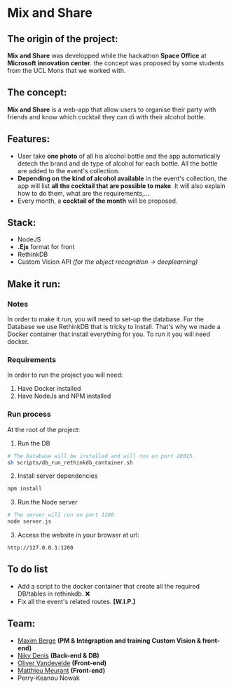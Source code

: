 # Mix and Share

## The origin of the project:
**Mix and Share** was developped while the hackathon **Space Office** at **Microsoft innovation center**.
the concept was proposed by some students from the UCL Mons that we worked with.

## The concept:
**Mix and Share** is a web-app that allow users to organise their party with friends and know which cocktail they can di with their alcohol bottle.

## Features:
* User take **one photo** of all his alcohol bottle and the app automatically detech the brand and de type of alcohol for each bottle. All the bottle are added to the event's collection.
* **Depending on the kind of alcohol available** in the event's collection, the app will list **all the cocktail that are possible to make**. It will also explain how to do them, what are the requirements,...
* Every month, a **cocktail of the month** will be proposed.

## Stack:
* NodeJS
* **.Ejs** format for front
* RethinkDB
* Custom Vision API *(for the object recognition -> deeplearning)*

## Make it run:
### Notes
In order to make it run, you will need to set-up the database. For the Database we use RethinkDB that is tricky to install.
That's why we made a Docker container that install everything for you. To run it you will need docker.

### Requirements
In order to run the project you will need:
1. Have Docker installed
2. Have NodeJs and NPM installed

### Run process
At the root of the project:

1. Run the DB
```bash
# The Database will be installed and will run on port 28015.
sh scripts/db_run_rethinkdb_container.sh
```
2. Install server dependencies
```bash
npm install
```
3. Run the Node server
```bash
# The server will run on port 1200.
node server.js
```
3. Access the website in your browser at url:
```
http://127.0.0.1:1200
```

## To do list
* Add a script to the docker container that create all the required DB/tables in rethinkdb. ❌
* Fix all the event's related routes.  **[W.I.P.]**


## Team:
* [Maxim Berge](https://www.linkedin.com/in/maxim-berge-94b486179/) **(PM & Intégraption and training Custom Vision & front-end)**
* [Niky Denis](https://www.linkedin.com/in/nikitadenis/)  **(Back-end & DB)**
* [Oliver Vandevelde](https://www.linkedin.com/in/vandevelde-oliver/) **(Front-end)**
* [Matthieu Meurant](https://www.linkedin.com/in/matthieu-meurant-112778178/) **(Front-end)**
* Perry-Keanou Nowak
